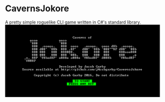 # CavernsJokore
A pretty simple roguelike CLI game written in C#'s standard library.
![Splash Screen](https://github.com/j4cobgarby/CavernsJokore/blob/master/demo.png)
